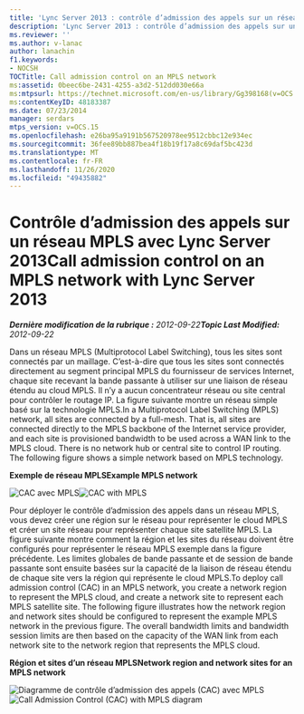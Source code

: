 ```yaml
---
title: 'Lync Server 2013 : contrôle d’admission des appels sur un réseau MPLS'
description: 'Lync Server 2013 : contrôle d’admission des appels sur un réseau MPLS.'
ms.reviewer: ''
ms.author: v-lanac
author: lanachin
f1.keywords:
- NOCSH
TOCTitle: Call admission control on an MPLS network
ms:assetid: 0beec6be-2431-4255-a3d2-512dd030e66a
ms:mtpsurl: https://technet.microsoft.com/en-us/library/Gg398168(v=OCS.15)
ms:contentKeyID: 48183387
ms.date: 07/23/2014
manager: serdars
mtps_version: v=OCS.15
ms.openlocfilehash: e26ba95a9191b567520978ee9512cbbc12e934ec
ms.sourcegitcommit: 36fee89bb887bea4f18b19f17a8c69daf5bc423d
ms.translationtype: MT
ms.contentlocale: fr-FR
ms.lasthandoff: 11/26/2020
ms.locfileid: "49435882"
---
```

# <a name="call-admission-control-on-an-mpls-network-with-lync-server-2013"></a><span data-ttu-id="188c7-103">Contrôle d’admission des appels sur un réseau MPLS avec Lync Server 2013</span><span class="sxs-lookup"><span data-stu-id="188c7-103">Call admission control on an MPLS network with Lync Server 2013</span></span>

<div data-xmlns="http://www.w3.org/1999/xhtml">

<div class="topic" data-xmlns="http://www.w3.org/1999/xhtml" data-msxsl="urn:schemas-microsoft-com:xslt" data-cs="https://msdn.microsoft.com/">

<div data-asp="https://msdn2.microsoft.com/asp">



</div>

<div id="mainSection">

<div id="mainBody"><span data-ttu-id="188c7-104">

<span> </span></span><span class="sxs-lookup"><span data-stu-id="188c7-104">

<span> </span></span></span>

<span data-ttu-id="188c7-105">_**Dernière modification de la rubrique :** 2012-09-22_</span><span class="sxs-lookup"><span data-stu-id="188c7-105">_**Topic Last Modified:** 2012-09-22_</span></span>

<span data-ttu-id="188c7-p101">Dans un réseau MPLS (Multiprotocol Label Switching), tous les sites sont connectés par un maillage. C’est-à-dire que tous les sites sont connectés directement au segment principal MPLS du fournisseur de services Internet, chaque site recevant la bande passante à utiliser sur une liaison de réseau étendu au cloud MPLS. Il n’y a aucun concentrateur réseau ou site central pour contrôler le routage IP. La figure suivante montre un réseau simple basé sur la technologie MPLS.</span><span class="sxs-lookup"><span data-stu-id="188c7-p101">In a Multiprotocol Label Switching (MPLS) network, all sites are connected by a full-mesh. That is, all sites are connected directly to the MPLS backbone of the Internet service provider, and each site is provisioned bandwidth to be used across a WAN link to the MPLS cloud. There is no network hub or central site to control IP routing. The following figure shows a simple network based on MPLS technology.</span></span>

<span data-ttu-id="188c7-110">**Exemple de réseau MPLS**</span><span class="sxs-lookup"><span data-stu-id="188c7-110">**Example MPLS network**</span></span>

<span data-ttu-id="188c7-111">![CAC avec MPLS](images/Gg398168.54602e6e-ec11-4dae-936d-b01acda8a179(OCS.15).jpg "CAC avec MPLS")</span><span class="sxs-lookup"><span data-stu-id="188c7-111">![CAC with MPLS](images/Gg398168.54602e6e-ec11-4dae-936d-b01acda8a179(OCS.15).jpg "CAC with MPLS")</span></span>

<span data-ttu-id="188c7-p102">Pour déployer le contrôle d’admission des appels dans un réseau MPLS, vous devez créer une région sur le réseau pour représenter le cloud MPLS et créer un site réseau pour représenter chaque site satellite MPLS. La figure suivante montre comment la région et les sites du réseau doivent être configurés pour représenter le réseau MPLS exemple dans la figure précédente. Les limites globales de bande passante et de session de bande passante sont ensuite basées sur la capacité de la liaison de réseau étendu de chaque site vers la région qui représente le cloud MPLS.</span><span class="sxs-lookup"><span data-stu-id="188c7-p102">To deploy call admission control (CAC) in an MPLS network, you create a network region to represent the MPLS cloud, and create a network site to represent each MPLS satellite site. The following figure illustrates how the network region and network sites should be configured to represent the example MPLS network in the previous figure. The overall bandwidth limits and bandwidth session limits are then based on the capacity of the WAN link from each network site to the network region that represents the MPLS cloud.</span></span>

<span data-ttu-id="188c7-115">**Région et sites d’un réseau MPLS**</span><span class="sxs-lookup"><span data-stu-id="188c7-115">**Network region and network sites for an MPLS network**</span></span>

<span data-ttu-id="188c7-116">![Diagramme de contrôle d’admission des appels (CAC) avec MPLS](images/Gg398168.f8f76283-5c0c-4133-8a78-3fbbfd016dc4(OCS.15).jpg "Diagramme de contrôle d’admission des appels (CAC) avec MPLS")</span><span class="sxs-lookup"><span data-stu-id="188c7-116">![Call Admission Control (CAC) with MPLS diagram](images/Gg398168.f8f76283-5c0c-4133-8a78-3fbbfd016dc4(OCS.15).jpg "Call Admission Control (CAC) with MPLS diagram")</span></span>

<span data-ttu-id="188c7-117"></div>

<span> </span>

</div>

</div>

</span><span class="sxs-lookup"><span data-stu-id="188c7-117"></div>

<span> </span>

</div>

</div>

</span></span></div>

